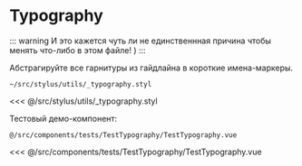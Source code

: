 # Typography

::: warning
И это кажется чуть ли не единственнная причина чтобы менять что-либо в этом файле! )
:::

Абстрагируйте все гарнитуры из гайдлайна в короткие имена-маркеры.

<TestTypography />

<code class="code--path">~/src/stylus/utils/_typography.styl</code>

<<< @/src/stylus/utils/_typography.styl

Тестовый демо-компонент:

<code class="code--path">@/src/components/tests/TestTypography/TestTypography.vue</code>

<<< @/src/components/tests/TestTypography/TestTypography.vue
